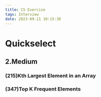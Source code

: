 ```yaml
---
title: CS Exercise
tags: Interview
date: 2023-09-11 10:15:38
---
```


# Quickselect

##   2.Medium

###   (215)Kth Largest Element in an Array

###   (347)Top K Frequent Elements

